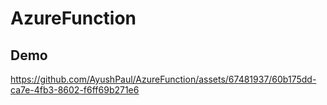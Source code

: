 # AzureFunction

## Demo



https://github.com/AyushPaul/AzureFunction/assets/67481937/60b175dd-ca7e-4fb3-8602-f6ff69b271e6

